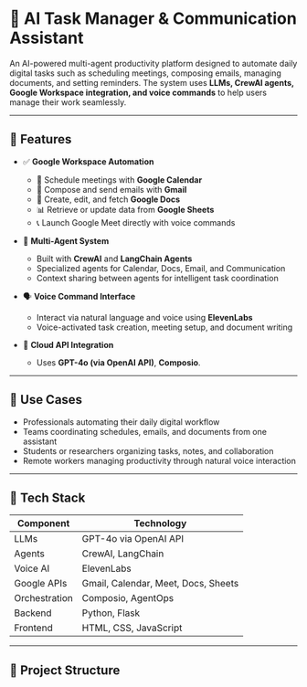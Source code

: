 # 🤖 AI Task Manager & Communication Assistant

An AI-powered multi-agent productivity platform designed to automate daily digital tasks such as scheduling meetings, composing emails, managing documents, and setting reminders. The system uses **LLMs, CrewAI agents, Google Workspace integration, and voice commands** to help users manage their work seamlessly.

---

## 🚀 Features

- ✅ **Google Workspace Automation**
  - 📅 Schedule meetings with **Google Calendar**
  - 📧 Compose and send emails with **Gmail**
  - 📄 Create, edit, and fetch **Google Docs**
  - 📊 Retrieve or update data from **Google Sheets**
  - 📞 Launch Google Meet directly with voice commands

- 🧠 **Multi-Agent System**
  - Built with **CrewAI** and **LangChain Agents**
  - Specialized agents for Calendar, Docs, Email, and Communication
  - Context sharing between agents for intelligent task coordination

- 🗣️ **Voice Command Interface**
  - Interact via natural language and voice using **ElevenLabs**
  - Voice-activated task creation, meeting setup, and document writing

- 📡 **Cloud API Integration**
  - Uses **GPT-4o (via OpenAI API)**, **Composio**.

---

## 📌 Use Cases

- Professionals automating their daily digital workflow
- Teams coordinating schedules, emails, and documents from one assistant
- Students or researchers organizing tasks, notes, and collaboration
- Remote workers managing productivity through natural voice interaction

---

## 🧱 Tech Stack

| Component            | Technology                          |
|---------------------|--------------------------------------|
| LLMs                | GPT-4o via OpenAI API                |
| Agents              | CrewAI, LangChain                    |
| Voice AI            | ElevenLabs                           |
| Google APIs         | Gmail, Calendar, Meet, Docs, Sheets |
| Orchestration       | Composio, AgentOps                   |
| Backend             | Python, Flask                        |
| Frontend            | HTML, CSS, JavaScript                |

---

## 📁 Project Structure

